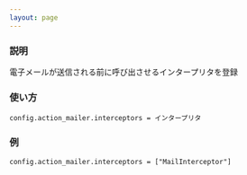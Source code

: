 ```yaml
---
layout: page
---
```


### 説明

電子メールが送信される前に呼び出させるインタープリタを登録

### 使い方

    config.action_mailer.interceptors = インタープリタ

### 例

    config.action_mailer.interceptors = ["MailInterceptor"]
